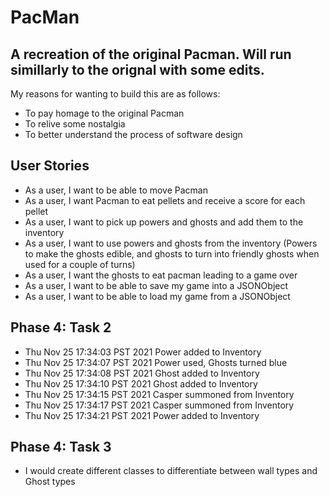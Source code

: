 # PacMan

## A recreation of the original Pacman. Will run simillarly to the orignal with some edits.


My reasons for wanting to build this are as follows:
- To pay homage to the original Pacman
- To relive some nostalgia
- To better understand the process of software design

## User Stories
- As a user, I want to be able to move Pacman
- As a user, I want Pacman to eat pellets and receive a score for each pellet
- As a user, I want to pick up powers and ghosts and add them to the inventory
- As a user, I want to use powers and ghosts from the inventory (Powers to make the ghosts edible, and ghosts to turn into friendly ghosts when used for a couple of turns)
- As a user, I want the ghosts to eat pacman leading to a game over
- As a user, I want to be able to save my game into a JSONObject
- As a user, I want to be able to load my game from a JSONObject

## Phase 4: Task 2
- Thu Nov 25 17:34:03 PST 2021 Power added to Inventory
- Thu Nov 25 17:34:07 PST 2021 Power used, Ghosts turned blue
- Thu Nov 25 17:34:08 PST 2021 Ghost added to Inventory
- Thu Nov 25 17:34:10 PST 2021 Ghost added to Inventory
- Thu Nov 25 17:34:15 PST 2021 Casper summoned from Inventory
- Thu Nov 25 17:34:17 PST 2021 Casper summoned from Inventory
- Thu Nov 25 17:34:21 PST 2021 Power added to Inventory

## Phase 4: Task 3
- I would create different classes to differentiate between wall types and Ghost types
